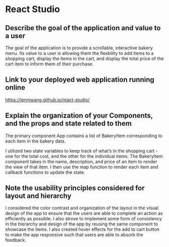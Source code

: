 # React Studio

## Describe the goal of the application and value to a user

The goal of the application is to provide a scrollable, interactive bakery menu. Its value to a user is allowing them the flexbility to add items to a shopping cart, display the items in the cart, and display the total price of the cart item to inform them of their purchase.

## Link to your deployed web application running online

https://jennjwang.github.io/react-studio/

## Explain the organization of your Components, and the props and state related to them

The primary component App contains a list of BakeryItem corresponding to each item in the bakery data.

I utilized two state variables to keep track of what’s in the shopping cart - one for the total cost, and the other for the individual items. The BakeryItem component takes in the name, description, and price of an item to render the view of that item. I then use the map function to render each item and callback functions to update the state.

## Note the usability principles considered for layout and hierarchy

I considered the color contrast and organization of the layout in the visual design of the app to ensure that the users are able to complete an action as efficiently as possible. I also strove to implement some form of consistency in the hierarchy and design of the app by reusing the same component to showcase the items. I also created hover effects for the add to cart button to make the app responsive such that users are able to absorb the feedback.
